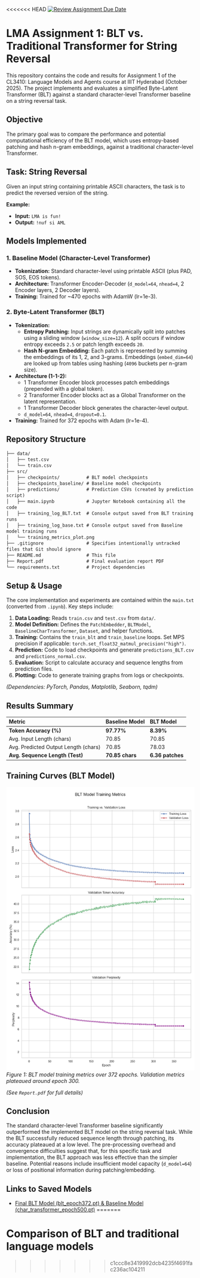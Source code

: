 <<<<<<< HEAD
[![Review Assignment Due Date](https://classroom.github.com/assets/deadline-readme-button-22041afd0340ce965d47ae6ef1cefeee28c7c493a6346c4f15d667ab976d596c.svg)](https://classroom.github.com/a/-JGnMZcd)

# LMA Assignment 1: BLT vs. Traditional Transformer for String Reversal

This repository contains the code and results for Assignment 1 of the CL3410: Language Models and Agents course at IIIT Hyderabad (October 2025). The project implements and evaluates a simplified Byte-Latent Transformer (BLT) against a standard character-level Transformer baseline on a string reversal task.

## Objective

The primary goal was to compare the performance and potential computational efficiency of the BLT model, which uses entropy-based patching and hash n-gram embeddings, against a traditional character-level Transformer.

## Task: String Reversal

Given an input string containing printable ASCII characters, the task is to predict the reversed version of the string.

**Example:**

* **Input:** `LMA is fun!`
* **Output:** `!nuf si AML`

## Models Implemented

### 1. Baseline Model (Character-Level Transformer)

* **Tokenization:** Standard character-level using printable ASCII (plus PAD, SOS, EOS tokens).
* **Architecture:** Transformer Encoder-Decoder (`d_model=64`, `nhead=4`, 2 Encoder layers, 2 Decoder layers).
* **Training:** Trained for ~470 epochs with AdamW (lr=1e-3).

### 2. Byte-Latent Transformer (BLT)

* **Tokenization:**
    * **Entropy Patching:** Input strings are dynamically split into patches using a sliding window (`window_size=12`). A split occurs if window entropy exceeds `2.5` or patch length exceeds `20`.
    * **Hash N-gram Embedding:** Each patch is represented by summing the embeddings of its 1, 2, and 3-grams. Embeddings (`embed_dim=64`) are looked up from tables using hashing (`4096` buckets per n-gram size).
* **Architecture (1-1-2):**
    * 1 Transformer Encoder block processes patch embeddings (prepended with a global token).
    * 2 Transformer Encoder blocks act as a Global Transformer on the latent representation.
    * 1 Transformer Decoder block generates the character-level output.
    * `d_model=64`, `nhead=4`, `dropout=0.1`.
* **Training:** Trained for 372 epochs with Adam (lr=1e-4).

## Repository Structure

```
├── data/
│   ├── test.csv
│   └── train.csv
├── src/
│   ├── checkpoints/          # BLT model checkpoints
│   ├── checkpoints_baseline/ # Baseline model checkpoints
│   ├── predictions/          # Prediction CSVs (created by prediction script)
│   ├── main.ipynb            # Jupyter Notebook containing all the code
│   ├── training_log_BLT.txt  # Console output saved from BLT training runs
│   ├── training_log_base.txt # Console output saved from Baseline model training runs
│   └── training_metrics_plot.png
├── .gitignore                # Specifies intentionally untracked files that Git should ignore
├── README.md                 # This file
├── Report.pdf                # Final evaluation report PDF
└── requirements.txt          # Project dependencies
```

## Setup & Usage

The core implementation and experiments are contained within the `main.txt` (converted from `.ipynb`). Key steps include:

1.  **Data Loading:** Reads `train.csv` and `test.csv` from `data/`.
2.  **Model Definition:** Defines the `PatchEmbedder`, `BLTModel`, `BaselineCharTransformer`, `Dataset`, and helper functions.
3.  **Training:** Contains the `train_blt` and `train_baseline` loops. Set MPS precision if applicable: `torch.set_float32_matmul_precision("high")`.
4.  **Prediction:** Code to load checkpoints and generate `predictions_BLT.csv` and `predictions_normal.csv`.
5.  **Evaluation:** Script to calculate accuracy and sequence lengths from prediction files.
6.  **Plotting:** Code to generate training graphs from logs or checkpoints.

*(Dependencies: PyTorch, Pandas, Matplotlib, Seaborn, tqdm)*

## Results Summary

| Metric                               | Baseline Model  | BLT Model        |
| :----------------------------------- | :-------------- | :--------------- |
| **Token Accuracy (%)** | **97.77%** | **8.39%** |
| Avg. Input Length (chars)            | 70.85           | 70.85            |
| Avg. Predicted Output Length (chars) | 70.85           | 78.03            |
| **Avg. Sequence Length (Test)** | **70.85 chars** | **6.36 patches** |

## Training Curves (BLT Model)

![BLT Training Curves](src/training_metrics_plot.png)
*Figure 1: BLT model training metrics over 372 epochs. Validation metrics plateaued around epoch 300.*

*(See `Report.pdf` for full details)*

## Conclusion

The standard character-level Transformer baseline significantly outperformed the implemented BLT model on the string reversal task. While the BLT successfully reduced sequence length through patching, its accuracy plateaued at a low level. The pre-processing overhead and convergence difficulties suggest that, for this specific task and implementation, the BLT approach was less effective than the simpler baseline. Potential reasons include insufficient model capacity (`d_model=64`) or loss of positional information during patching/embedding.

## Links to Saved Models

* [Final BLT Model (blt_epoch372.pt) & Baseline Model (char_transformer_epoch500.pt)](https://drive.google.com/drive/folders/1BIsIaQ5GCVY-t-xp34LlR9IR8gN2eVGx?usp=share_link)
=======
# Comparison of BLT and traditional language models
>>>>>>> c1ccc8e3419992dcb4235f4691fac236ac104211

